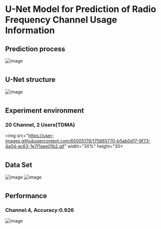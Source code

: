 # U-Net Model for Prediction of Radio Frequency Channel Usage Information

## Prediction process
![image](https://user-images.githubusercontent.com/65005179/175864746-fae18774-aebd-4d9c-8e80-45280146527a.png)
#
## U-Net structure
![image](https://user-images.githubusercontent.com/65005179/175864863-d8f3cd3e-2433-4ea8-8904-15f34850aaf3.png)
#
## Experiment environment
### 20 Channel, 2 Users(TDMA)
<img src="https://user-images.githubusercontent.com/65005179/175865770-b5ab0d17-9f73-4a0d-ac63-1e7f1aee01b2.gif" width="30%" height="30>
#
## Data Set
![image](https://user-images.githubusercontent.com/65005179/175865153-dd138951-70ce-43ee-b755-daa3784d27f1.png)
![image](https://user-images.githubusercontent.com/65005179/175865262-f2bba1ea-962d-4095-9496-4c5b43982ecb.png)
#
## Performance
### Channel:4, Accuracy:0.926
![image](https://user-images.githubusercontent.com/65005179/175865509-c38db81d-f259-49c7-a9c1-cbfaab3cb6e2.png)


